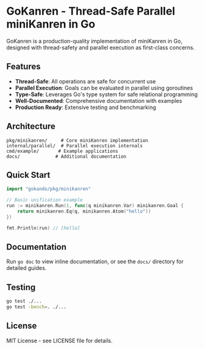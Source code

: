 # GoKanren - Thread-Safe Parallel miniKanren in Go

GoKanren is a production-quality implementation of miniKanren in Go, designed with thread-safety and parallel execution as first-class concerns.

## Features

- **Thread-Safe**: All operations are safe for concurrent use
- **Parallel Execution**: Goals can be evaluated in parallel using goroutines
- **Type-Safe**: Leverages Go's type system for safe relational programming
- **Well-Documented**: Comprehensive documentation with examples
- **Production Ready**: Extensive testing and benchmarking

## Architecture

```
pkg/minikanren/     # Core miniKanren implementation
internal/parallel/  # Parallel execution internals
cmd/example/       # Example applications
docs/             # Additional documentation
```

## Quick Start

```go
import "gokando/pkg/minikanren"

// Basic unification example
run := minikanren.Run(1, func(q minikanren.Var) minikanren.Goal {
    return minikanren.Eq(q, minikanren.Atom("hello"))
})

fmt.Println(run) // [hello]
```

## Documentation

Run `go doc` to view inline documentation, or see the `docs/` directory for detailed guides.

## Testing

```bash
go test ./...
go test -bench=. ./...
```

## License

MIT License - see LICENSE file for details.